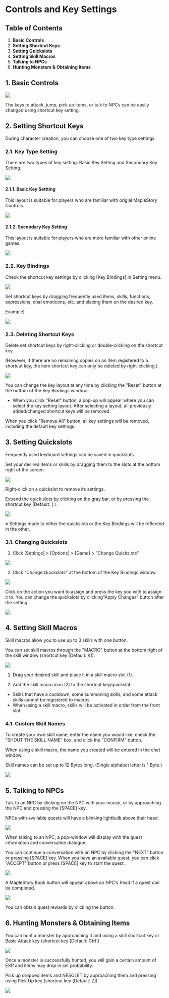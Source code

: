 # Controls and Key Settings
## Table of Contents
1.  **Basic Controls**
2.  **Setting Shortcut Keys**
3.  **Setting Quickslots**
4.  **Setting Skill Macros**
5.  **Talking to NPCs**
6.  **Hunting Monsters & Obtaining Items**
## 1. Basic Controls

![](images/msn-101/beginners-guide/get-started/image_1747236263366_206.png)

The keys to attack, jump, pick up items, or talk to NPCs can be easily changed using shortcut key setting.

## 2. Setting Shortcut Keys

During character creation, you can choose one of two key type settings.

### 2.1. Key Type Setting

There are two types of key setting: Basic Key Setting and Secondary Key Setting.

![](images/msn-101/beginners-guide/get-started/image_1747236263367_373.png)

#### 2.1.1. Basic Key Settting

This layout is suitable for players who are familiar with origial MapleStory Controls.

![](images/msn-101/beginners-guide/get-started/image_1747236263367_301.png)

#### 2.1.2. Secondary Key Setting

This layout is suitable for players who are more familiar with other online games.

![](images/msn-101/beginners-guide/get-started/image_1747236263367_323.png)

### 2.2. Key Bindings

Check the shortcut key settings by clicking \[Key Bindings\] in Setting menu.

![](images/msn-101/beginners-guide/get-started/image_1747236263367_453.png)

Set shortcut keys by dragging frequently used items, skills, functions, expressions, chat emoticons, etc. and placing them on the desired key.

Example)

![](images/msn-101/beginners-guide/get-started/image_1747236263367_36.png)

### 2.3. Deleting Shortcut Keys

Delete set shortcut keys by right-clicking or double-clicking on the shortcut key.

(However, if there are no remaining copies on an item registered to a shortcut key, the item shortcut key can only be deleted by right-clicking.)

![](images/msn-101/beginners-guide/get-started/image_1747236263367_899.png)

You can change the key layout at any time by clicking the "Reset" button at the bottom of the Key Bindings window.

*   When you click "Reset" button, a pop-up will appear where you can select the key setting layout. After selecting a layout, all previously added/changed shortcut keys will be removed.

When you click "Remove All" button, all key settings will be removed, including the default key settings.

## 3. Setting Quickslots

Frequently used keyboard settings can be saved in quickslots.

Set your desired items or skills by dragging them to the slots at the bottom right of the screen.

![](images/msn-101/beginners-guide/get-started/image_1747236263367_266.png)

Right-click on a quickslot to remove its settings.

Expand the quick slots by clicking on the gray bar, or by pressing the shortcut key (Default: \] ) .

![](images/msn-101/beginners-guide/get-started/image_1747236263367_721.png)

※ Settings made to either the quickslots or the Key Bindings will be reflected in the other.

### 3.1. Changing Quickslots

1) Click \[Settings\] > \[Options\] > \[Game\] > "Change Quickslots"

![](images/msn-101/beginners-guide/get-started/image_1747236263367_675.png)

2) Click "Change Quickslots" at the bottom of the Key Bindings window

![](images/msn-101/beginners-guide/get-started/image_1747236263367_626.png)

Click on the action you want to assign and press the key you with to assign it to. You can change the quickslots by clicking"Apply Changes" button after the setting.

![](images/msn-101/beginners-guide/get-started/image_1747236263367_957.png)

## 4. Setting Skill Macros

Skill macros allow you to use up to 3 skills with one button.

You can set skill macros through the "MACRO" button at the bottom right of the skill window (shortcut key \[Default: K\]).

![](images/msn-101/beginners-guide/get-started/image_1747236263367_99.png)

1) Drag your desired skill and place it in a skill macro slot (1).

2) Add the skill macro icon (2) to the shortcut key/quickslot.

*   Skills that have a cooldown, some summoning skills, and some attack skills cannot be registered to macros.
*   When using a skill macro, skills will be activated in order from the front slot.
### 4.1. Custom Skill Names

To create your own skill name, enter the name you would like, check the "SHOUT THE SKILL NAME" box, and click the "CONFIRM" button.

When using a skill macro, the name you created will be entered in the chat window.

Skill names can be set up to 12 Bytes long. (Single alphabet letter is 1 Byte.)

![](images/msn-101/beginners-guide/get-started/image_1747236263367_133.png)

## 5. Talking to NPCs

Talk to an NPC by clicking on the NPC with your mouse, or by approaching the NPC and pressing the \[SPACE\] key.

NPCs with available quests will have a blinking lightbulb above their head.

![](images/msn-101/beginners-guide/get-started/image_1747236263367_997.png)

When talking to an NPC, a pop-window will display with the quest information and conversation dialogue.

You can continue a conversation with an NPC by clicking the "NEXT" button or pressing \[SPACE\] key. When you have an available quest, you can click "ACCEPT" button or press \[SPACE\] key to start the quest.

![](images/msn-101/beginners-guide/get-started/image_1747236263367_895.png)

A MapleStory Book button will appear above an NPC's head if a quest can be completed.

![](images/msn-101/beginners-guide/get-started/image_1747236263367_251.png)

You can obtain quest rewards by clicking the button.

## 6. Hunting Monsters & Obtaining Items

You can hunt a monster by approaching it and using a skill shortcut key or Basic Attack key (shortcut key \[Default: Ctrl\]).

![](images/msn-101/beginners-guide/get-started/image_1747236263367_590.png)

Once a monster is successfully hunted, you will gain a certain amount of EXP and items may drop in set probability.

Pick up dropped items and NESOLET by approaching them and pressing using Pick Up key (shortcut key \[Default: Z\]).

![](images/msn-101/beginners-guide/get-started/image_1747236263367_404.png)